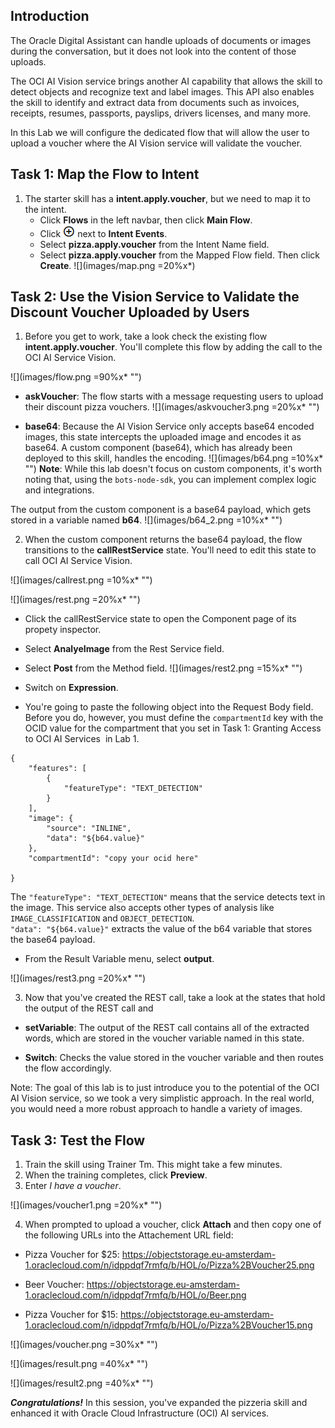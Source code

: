 ## Introduction

The Oracle Digital Assistant can handle uploads of documents or images during the conversation, but it does not look into the content of those uploads.

The OCI AI Vision service brings another AI capability that allows the skill to detect objects and recognize text and label images. This API also enables the skill to identify and extract data from documents such as invoices, receipts, resumes, passports, payslips, drivers licenses, and many more.

In this Lab we will configure the dedicated flow that will allow the user to upload a voucher where the AI Vision service will validate the voucher.


## Task 1: Map the Flow to Intent

1.  The starter skill has a **intent.apply.voucher**, but we need to map it to the intent.
    - Click **Flows** in the left navbar, then click **Main Flow**.
    - Click  ![](../vision/images/add.png)  next to **Intent Events**.
    - Select **pizza.apply.voucher** from the Intent Name field.
    - Select **pizza.apply.voucher** from the Mapped Flow field. Then click **Create**.
        ![](images/map.png =20%x*)



## Task 2: Use the Vision Service to Validate the Discount Voucher Uploaded by Users

1. Before you get to work, take a look check the existing flow **intent.apply.voucher**.  You'll complete this flow by adding the call to the OCI AI Service Vision. 

![](images/flow.png =90%x*  "") 

- **askVoucher**: The flow starts with a message requesting users to upload their discount pizza vouchers. ![](images/askvoucher3.png =20%x*  "") 

- **base64**: Because the AI Vision Service only accepts base64 encoded images, this state intercepts the uploaded image and encodes it as base64. A custom component (base64), which has already been deployed to this skill, handles the encoding.
![](images/b64.png =10%x*  "") 
**Note**: While this lab doesn't focus on custom components, it's worth noting that, using the <code>bots-node-sdk</code>, you can implement complex logic and integrations.

The output from the custom component is a base64 payload, which gets stored in a variable named **b64**.
![](images/b64_2.png =10%x*  "") 

2. When the custom component returns the base64 payload, the flow transitions to the **callRestService** state. You'll need to edit this state to call OCI AI Service Vision.

![](images/callrest.png =10%x*  "") 
  
![](images/rest.png =20%x*  "") 

- Click the callRestService state to open the Component page of its propety inspector.
- Select **AnalyeImage** from the Rest Service field.
- Select **Post** from the Method field.
![](images/rest2.png =15%x*  "") 
- Switch on **Expression**.

- You're going to paste the following object into the Request Body field. Before you do, however, you must define the <code>compartmentId</code> key with the OCID value for the compartment that you set in Task 1: Granting Access to OCI AI Services ![]() in Lab 1. 

```
{
    "features": [
        {
            "featureType": "TEXT_DETECTION"
        }
    ],
    "image": {
        "source": "INLINE",
        "data": "${b64.value}"
    },
    "compartmentId": "copy your ocid here"
	
}
```
The <code>"featureType": "TEXT_DETECTION"</code> means that the service detects text in the image. This service also accepts other types of analysis like <code>IMAGE_CLASSIFICATION</code> and <code>OBJECT_DETECTION</code>. 
<br><code>"data": "${b64.value}"</code> extracts the value of the b64 variable that stores the base64 payload.

 - From the Result Variable menu, select **output**.


![](images/rest3.png =20%x*  "") 

3. Now that you've created the REST call, take a look at the states that hold the output of the REST call and 

 - **setVariable**: The output of the REST call contains all of the extracted words, which are stored in the voucher variable named in this state.

 - **Switch**: Checks the value stored in the voucher variable and then routes the flow accordingly. 

Note: The goal of this lab is to just introduce you to the potential of the OCI AI Vision service, so we took a very simplistic approach. In the real world, you would need a more robust approach to handle a variety of images. 


## Task 3: Test the Flow
1.	Train the skill using Trainer Tm. This might take a few minutes.
2. When the training completes, click **Preview**. 
3. Enter _I have a voucher_.

![](images/voucher1.png =20%x*  "") 

4. When prompted to upload a voucher, click **Attach** and then copy one of the following URLs into the Attachement URL field:

- Pizza Voucher for $25:
<a href = 'https://objectstorage.eu-amsterdam-1.oraclecloud.com/n/idppdqf7rmfq/b/HOL/o/Pizza%2BVoucher25.png'>https://objectstorage.eu-amsterdam-1.oraclecloud.com/n/idppdqf7rmfq/b/HOL/o/Pizza%2BVoucher25.png</a> 

- Beer Voucher: 
<a href = 'https://objectstorage.eu-amsterdam-1.oraclecloud.com/n/idppdqf7rmfq/b/HOL/o/Beer.png'>https://objectstorage.eu-amsterdam-1.oraclecloud.com/n/idppdqf7rmfq/b/HOL/o/Beer.png</a>

- Pizza Voucher for $15:
<a href = 'https://objectstorage.eu-amsterdam-1.oraclecloud.com/n/idppdqf7rmfq/b/HOL/o/Pizza%2BVoucher15.png'>https://objectstorage.eu-amsterdam-1.oraclecloud.com/n/idppdqf7rmfq/b/HOL/o/Pizza%2BVoucher15.png</a>


![](images/voucher.png =30%x*  "") 

![](images/result.png =40%x*  "") 

![](images/result2.png =40%x*  "") 



***Congratulations!*** In this session, you've expanded the pizzeria skill and enhanced it with Oracle Cloud Infrastructure (OCI) AI services.


